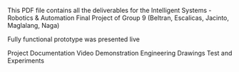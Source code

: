 This PDF file contains all the deliverables for the Intelligent Systems - Robotics & Automation 
Final Project of Group 9 (Beltran, Escalicas, Jacinto, Maglalang, Naga)

Fully functional prototype was presented live

Project Documentation
Video Demonstration 
Engineering Drawings
Test and Experiments
